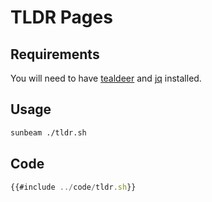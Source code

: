 # TLDR Pages

## Requirements

You will need to have [tealdeer](https://github.com/dbrgn/tealdeer) and [jq](https://stedolan.github.io/jq/) installed.

## Usage

```bash
sunbeam ./tldr.sh
```

## Code

```javascript
{{#include ../code/tldr.sh}}
```

